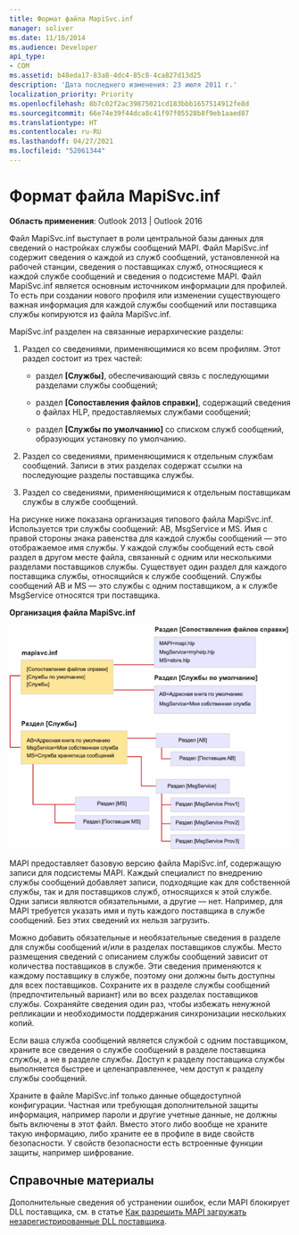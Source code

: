 ```yaml
---
title: Формат файла MapiSvc.inf
manager: soliver
ms.date: 11/16/2014
ms.audience: Developer
api_type:
- COM
ms.assetid: b48eda17-83a8-4dc4-85c8-4ca827d13d25
description: 'Дата последнего изменения: 23 июля 2011 г.'
localization_priority: Priority
ms.openlocfilehash: 8b7c02f2ac39875021cd183bbb1657514912fe8d
ms.sourcegitcommit: 66e74e39f44dca8c41f97f05528b8f9eb1aaed87
ms.translationtype: HT
ms.contentlocale: ru-RU
ms.lasthandoff: 04/27/2021
ms.locfileid: "52061344"
---
```

# <a name="file-format-of-mapisvcinf"></a>Формат файла MapiSvc.inf

**Область применения**: Outlook 2013 | Outlook 2016 
  
Файл MapiSvc.inf выступает в роли центральной базы данных для сведений о настройках службы сообщений MAPI. Файл MapiSvc.inf содержит сведения о каждой из служб сообщений, установленной на рабочей станции, сведения о поставщиках служб, относящиеся к каждой службе сообщений и сведения о подсистеме MAPI. Файл MapiSvc.inf является основным источником информации для профилей. То есть при создании нового профиля или изменении существующего важная информация для каждой службы сообщений или поставщика службы копируются из файла MapiSvc.inf. 
  
MapiSvc.inf разделен на связанные иерархические разделы:
  
1. Раздел со сведениями, применяющимися ко всем профилям. Этот раздел состоит из трех частей:
    
   - раздел **[Службы]**, обеспечивающий связь с последующими разделами службы сообщений; 
    
   - раздел **[Сопоставления файлов справки]**, содержащий сведения о файлах HLP, предоставляемых службами сообщений; 
    
   - раздел **[Службы по умолчанию]** со списком служб сообщений, образующих установку по умолчанию. 
    
2. Раздел со сведениями, применяющимися к отдельным службам сообщений. Записи в этих разделах содержат ссылки на последующие разделы поставщика службы.
    
3. Раздел со сведениями, применяющимися к отдельным поставщикам службы в службе сообщений.
    
На рисунке ниже показана организация типового файла MapiSvc.inf. Используется три службы сообщений: AB, MsgService и MS. Имя с правой стороны знака равенства для каждой службы сообщений — это отображаемое имя службы. У каждой службы сообщений есть свой раздел в другом месте файла, связанный с одним или несколькими разделами поставщиков службы. Существует один раздел для каждого поставщика службы, относящийся к службе сообщений. Службы сообщений AB и MS — это службы с одним поставщиком, а к службе MsgService относятся три поставщика.
  
**Организация файла MapiSvc.inf**
  
![Организация файла MapiSvc.inf](media/amapi_30.gif "Организация файла MapiSvc.inf")
  
MAPI предоставляет базовую версию файла MapiSvc.inf, содержащую записи для подсистемы MAPI. Каждый специалист по внедрению службы сообщений добавляет записи, подходящие как для собственной службы, так и для поставщиков служб, относящихся к этой службе. Одни записи являются обязательными, а другие — нет. Например, для MAPI требуется указать имя и путь каждого поставщика в службе сообщений. Без этих сведений их нельзя загрузить.
  
Можно добавить обязательные и необязательные сведения в разделе для службы сообщений и/или в разделах поставщиков службы. Место размещения сведений с описанием службы сообщений зависит от количества поставщиков в службе. Эти сведения применяются к каждому поставщику в службе, поэтому они должны быть доступны для всех поставщиков. Сохраните их в разделе службы сообщений (предпочтительный вариант) или во всех разделах поставщиков службы. Сохраняйте сведения один раз, чтобы избежать ненужной репликации и необходимости поддержания синхронизации нескольких копий.
  
Если ваша служба сообщений является службой с одним поставщиком, храните все сведения о службе сообщений в разделе поставщика службы, а не в разделе службы. Доступ к разделу поставщика службы выполняется быстрее и целенаправленнее, чем доступ к разделу службы сообщений. 
  
Храните в файле MapiSvc.inf только данные общедоступной конфигурации. Частная или требующая дополнительной защиты информация, например пароли и другие учетные данные, не должны быть включены в этот файл. Вместо этого либо вообще не храните такую информацию, либо храните ее в профиле в виде свойств безопасности. У свойств безопасности есть встроенные функции защиты, например шифрование.
  
## <a name="reference"></a>Справочные материалы

Дополнительные сведения об устранении ошибок, если MAPI блокирует DLL поставщика, см. в статье [Как разрешить MAPI загружать незарегистрированные DLL поставщика](https://support.microsoft.com/topic/how-to-allow-mapi-to-load-unregistered-provider-dlls-18d9a1cd-d3d7-fa10-473e-5dfd62d38b0d).

